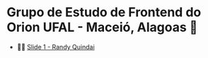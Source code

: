 # Grupo de Estudo de Frontend do Orion UFAL - Maceió, Alagoas 👋

* 👩‍💻 [Slide 1 - Randy Quindai](https://docs.google.com/presentation/d/1frOFs-cneZvTHG5V2du6qAUHKsXAOw-9Z1RNiVxNKvo/edit?usp=sharing)
